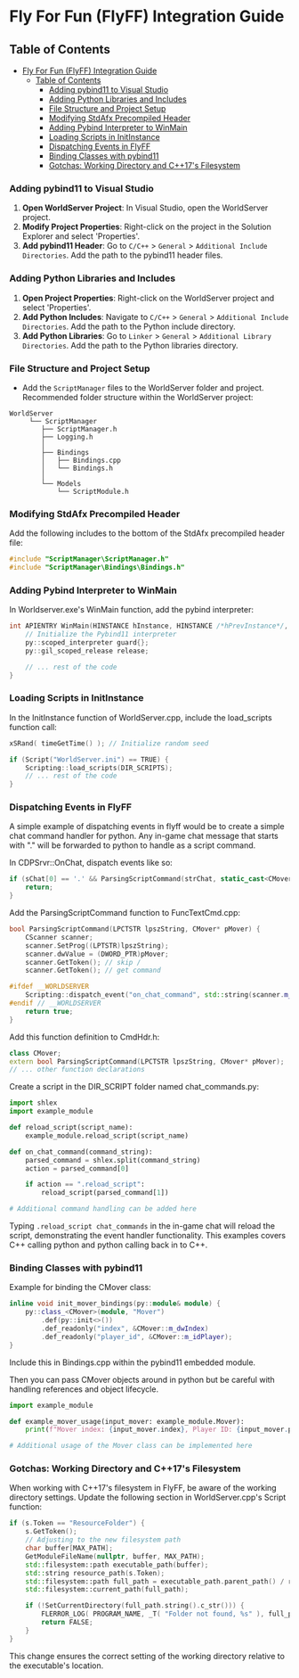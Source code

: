 # Fly For Fun (FlyFF) Integration Guide

## Table of Contents
- [Fly For Fun (FlyFF) Integration Guide](#fly-for-fun-flyff-integration-guide)
	- [Table of Contents](#table-of-contents)
		- [Adding pybind11 to Visual Studio](#adding-pybind11-to-visual-studio)
		- [Adding Python Libraries and Includes](#adding-python-libraries-and-includes)
		- [File Structure and Project Setup](#file-structure-and-project-setup)
		- [Modifying StdAfx Precompiled Header](#modifying-stdafx-precompiled-header)
		- [Adding Pybind Interpreter to WinMain](#adding-pybind-interpreter-to-winmain)
		- [Loading Scripts in InitInstance](#loading-scripts-in-initinstance)
		- [Dispatching Events in FlyFF](#dispatching-events-in-flyff)
		- [Binding Classes with pybind11](#binding-classes-with-pybind11)
		- [Gotchas: Working Directory and C++17's Filesystem](#gotchas-working-directory-and-c17s-filesystem)

### Adding pybind11 to Visual Studio
1. **Open WorldServer Project**: In Visual Studio, open the WorldServer project.
2. **Modify Project Properties**: Right-click on the project in the Solution Explorer and select 'Properties'.
3. **Add pybind11 Header**: Go to `C/C++` > `General` > `Additional Include Directories`. Add the path to the pybind11 header files.

### Adding Python Libraries and Includes
1. **Open Project Properties**: Right-click on the WorldServer project and select 'Properties'.
2. **Add Python Includes**: Navigate to `C/C++` > `General` > `Additional Include Directories`. Add the path to the Python include directory.
3. **Add Python Libraries**: Go to `Linker` > `General` > `Additional Library Directories`. Add the path to the Python libraries directory.

### File Structure and Project Setup
- Add the `ScriptManager` files to the WorldServer folder and project.
Recommended folder structure within the WorldServer project:


```
WorldServer
     └── ScriptManager
		├── ScriptManager.h
		├── Logging.h
		│
		├── Bindings
		│ 	├── Bindings.cpp
		│ 	└── Bindings.h
		│
		└── Models
			└── ScriptModule.h
```


### Modifying StdAfx Precompiled Header
Add the following includes to the bottom of the StdAfx precompiled header file:
```cpp
#include "ScriptManager\ScriptManager.h"
#include "ScriptManager\Bindings\Bindings.h"
```

### Adding Pybind Interpreter to WinMain
In Worldserver.exe's WinMain function, add the pybind interpreter:
```cpp
int APIENTRY WinMain(HINSTANCE hInstance, HINSTANCE /*hPrevInstance*/, LPSTR /*lpCmdLine*/, int nCmdShow) {
    // Initialize the Pybind11 interpreter
    py::scoped_interpreter guard{};
    py::gil_scoped_release release;

    // ... rest of the code
}
```

### Loading Scripts in InitInstance
In the InitInstance function of WorldServer.cpp, include the load_scripts function call:
```cpp
xSRand( timeGetTime() ); // Initialize random seed

if (Script("WorldServer.ini") == TRUE) {
    Scripting::load_scripts(DIR_SCRIPTS);
    // ... rest of the code
}
```

### Dispatching Events in FlyFF
A simple example of dispatching events in flyff would be to create a simple chat command handler for python.
Any in-game chat message that starts with "." will be forwarded to python to handle as a script command.

In CDPSrvr::OnChat, dispatch events like so:
```cpp
if (sChat[0] == '.' && ParsingScriptCommand(strChat, static_cast<CMover*>(pUser))) {
    return;
}
```

Add the ParsingScriptCommand function to FuncTextCmd.cpp:
```cpp
bool ParsingScriptCommand(LPCTSTR lpszString, CMover* pMover) {
    CScanner scanner;
    scanner.SetProg((LPTSTR)lpszString);
    scanner.dwValue = (DWORD_PTR)pMover;
    scanner.GetToken(); // skip /
    scanner.GetToken(); // get command

#ifdef __WORLDSERVER
    Scripting::dispatch_event("on_chat_command", std::string(scanner.m_pBuf));
#endif // __WORLDSERVER
    return true;
}
```

Add this function definition to CmdHdr.h:
```cpp
class CMover;
extern bool ParsingScriptCommand(LPCTSTR lpszString, CMover* pMover);
// ... other function declarations
```

Create a script in the DIR_SCRIPT folder named chat_commands.py:
```py
import shlex
import example_module

def reload_script(script_name):
    example_module.reload_script(script_name)

def on_chat_command(command_string):
    parsed_command = shlex.split(command_string)
    action = parsed_command[0]

    if action == ".reload_script":
        reload_script(parsed_command[1])

# Additional command handling can be added here
```

Typing ``.reload_script chat_commands`` in the in-game chat will reload the script, demonstrating the event handler functionality. This examples covers C++ calling python and python calling back in to C++.

### Binding Classes with pybind11
Example for binding the CMover class:

```cpp
inline void init_mover_bindings(py::module& module) {
    py::class_<CMover>(module, "Mover")
        .def(py::init<>())
        .def_readonly("index", &CMover::m_dwIndex)
        .def_readonly("player_id", &CMover::m_idPlayer);
}
```
Include this in Bindings.cpp within the pybind11 embedded module.

Then you can pass CMover objects around in python but be careful with handling references and object lifecycle.

```py
import example_module

def example_mover_usage(input_mover: example_module.Mover):
    print(f"Mover index: {input_mover.index}, Player ID: {input_mover.player_id}")

# Additional usage of the Mover class can be implemented here
```

### Gotchas: Working Directory and C++17's Filesystem

When working with C++17's filesystem in FlyFF, be aware of the working directory settings. Update the following section in WorldServer.cpp's Script function:

```cpp
if (s.Token == "ResourceFolder") {
    s.GetToken();
    // Adjusting to the new filesystem path
    char buffer[MAX_PATH];
    GetModuleFileName(nullptr, buffer, MAX_PATH);
    std::filesystem::path executable_path(buffer);
    std::string resource_path(s.Token);
    std::filesystem::path full_path = executable_path.parent_path() / resource_path;
    std::filesystem::current_path(full_path);

    if (!SetCurrentDirectory(full_path.string().c_str())) {
        FLERROR_LOG( PROGRAM_NAME, _T( "Folder not found, %s" ), full_path.string().c_str() );
        return FALSE;
    }
}
```
This change ensures the correct setting of the working directory relative to the executable's location.